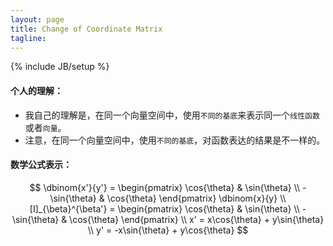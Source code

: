 ```yaml
---
layout: page
title: Change of Coordinate Matrix
tagline:
---
```


{% include JB/setup %}

#### 个人的理解：
- 我自己的理解是，在同一个向量空间中，使用`不同的基底`来表示同一个`线性函数`或者`向量`。
- 注意，在同一个向量空间中，使用`不同的基底`，对函数表达的结果是不一样的。

#### 数学公式表示：  
$$
 \dbinom{x'}{y'} = \begin{pmatrix} \cos{\theta} & \sin{\theta} \\ -\sin{\theta} & \cos{\theta} \end{pmatrix} \dbinom{x}{y} \\
 [I]_{\beta}^{\beta'}  = \begin{pmatrix} \cos{\theta} & \sin{\theta} \\ -\sin{\theta} & \cos{\theta} \end{pmatrix} \\
 x' = x\cos{\theta} + y\sin{\theta} \\
 y' = -x\sin{\theta} + y\cos{\theta}
$$
